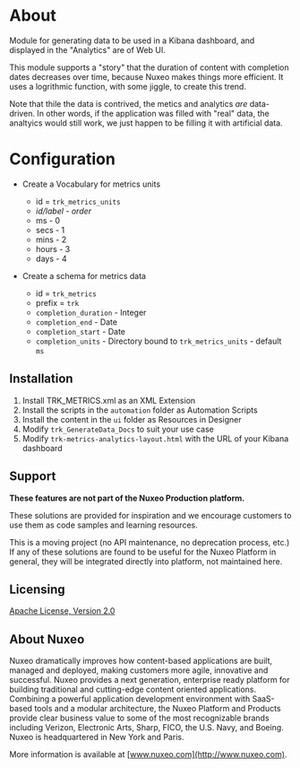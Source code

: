 # About

Module for generating data to be used in a Kibana dashboard, and displayed in the "Analytics" are of Web UI.

This module supports a "story" that the duration of content with completion dates decreases over time, because Nuxeo makes things more efficient. It uses a logrithmic function, with some jiggle, to create this trend.

Note that thile the data is contrived, the metics and analytics *are* data-driven.  In other words, if the application was filled with "real" data, the analtyics would still work, we just happen to be filling it with artificial data.

# Configuration

* Create a Vocabulary for metrics units
  * id = `trk_metrics_units`
  * *id/label - order*
  * ms - 0
  * secs - 1
  * mins - 2
  * hours - 3
  * days - 4

* Create a schema for metrics data
  * id = `trk_metrics`
  * prefix = `trk`
  * `completion_duration` - Integer
  * `completion_end` - Date
  * `completion_start` - Date
  * `completion_units` - Directory bound to `trk_metrics_units` - default `ms`

## Installation

1. Install TRK_METRICS.xml as an XML Extension
2. Install the scripts in the `automation` folder as Automation Scripts
3. Install the content in the `ui` folder as Resources in Designer
4. Modify `trk_GenerateData_Docs` to suit your use case
5. Modify `trk-metrics-analytics-layout.html` with the URL of your Kibana dashboard

## Support

**These features are not part of the Nuxeo Production platform.**

These solutions are provided for inspiration and we encourage customers to use them as code samples and learning resources.

This is a moving project (no API maintenance, no deprecation process, etc.) If any of these solutions are found to be useful for the Nuxeo Platform in general, they will be integrated directly into platform, not maintained here.

## Licensing

[Apache License, Version 2.0](http://www.apache.org/licenses/LICENSE-2.0)

## About Nuxeo

Nuxeo dramatically improves how content-based applications are built, managed and deployed, making customers more agile, innovative and successful. Nuxeo provides a next generation, enterprise ready platform for building traditional and cutting-edge content oriented applications. Combining a powerful application development environment with SaaS-based tools and a modular architecture, the Nuxeo Platform and Products provide clear business value to some of the most recognizable brands including Verizon, Electronic Arts, Sharp, FICO, the U.S. Navy, and Boeing. Nuxeo is headquartered in New York and Paris.

More information is available at [www.nuxeo.com](http://www.nuxeo.com).
